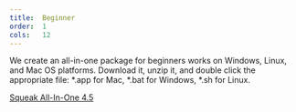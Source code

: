 ```yaml
---
title:  Beginner
order:  1
cols:   12
---
```

We create an all-in-one package for beginners works on Windows, Linux, and Mac OS platforms.
Download it, unzip it, and double click the appropriate file: *.app for Mac, *.bat for Windows, *.sh for Linux.

<a class="btn btn-sm btn-default" href="http://ftp.squeak.org/4.5/Squeak-4.5-All-in-One.zip" target="_blank" role="button">
    <i class="fa fa-download"></i>
    Squeak All-In-One
    <span class="label label-default">4.5</span>
</a>